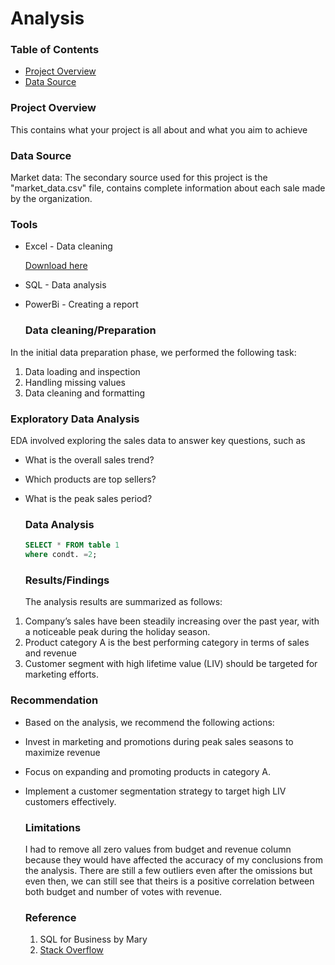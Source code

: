 # Analysis

### Table of Contents
- [Project Overview](#project-overview)
- [Data Source](#data-source)

### Project Overview
This contains what your project is all about and what you aim to achieve

### Data Source
Market data: The secondary source used for this project is the "market_data.csv" file, contains complete information about each sale made by the organization.

### Tools
- Excel - Data cleaning
  
  [Download here](Htpps//microsoft.com)
- SQL - Data analysis
- PowerBi - Creating a report

  ### Data cleaning/Preparation
In the initial data preparation phase, we performed the following task:
1. Data loading and inspection
2. Handling missing values
3. Data cleaning and formatting
   
### Exploratory Data Analysis
EDA involved exploring the sales data to answer key questions, such as
- What is the overall sales trend?
- Which products are top sellers?
- What is the peak sales period?

  ### Data Analysis
  ```SQL
  SELECT * FROM table 1
  where condt. =2;
  ```

  ### Results/Findings
  The analysis results are summarized as follows:
1.	Company’s sales have been steadily increasing over the past year, with a noticeable peak during the holiday season.
2.	Product category A is the best performing category in terms of sales and revenue
3.	Customer segment with high lifetime value (LIV) should be targeted for marketing efforts. 

### Recommendation
- Based on the analysis, we recommend the following actions:
- Invest in marketing and promotions during peak sales seasons to maximize revenue
- Focus on expanding and promoting products in category A.
- Implement a customer segmentation strategy to target high LIV customers effectively.

  ### Limitations
  I had to remove all zero values from budget and revenue column because they would have affected the accuracy of my conclusions from the analysis. There are still a few outliers even after the omissions but even then, we can still see that theirs is a positive correlation between both budget and number of votes with revenue.

  ### Reference

  1. SQL for Business by Mary
  2. [Stack Overflow](Https//stack.com)

     

